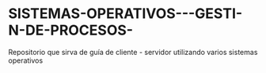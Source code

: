 # SISTEMAS-OPERATIVOS---GESTI-N-DE-PROCESOS-
Repositorio que sirva de guía de cliente - servidor utilizando varios sistemas operativos 
